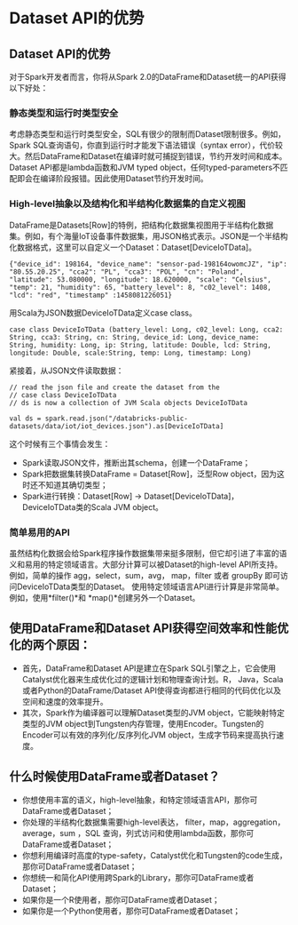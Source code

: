 # Dataset API的优势

## Dataset API的优势

对于Spark开发者而言，你将从Spark 2.0的DataFrame和Dataset统一的API获得以下好处：

### 静态类型和运行时类型安全

考虑静态类型和运行时类型安全，SQL有很少的限制而Dataset限制很多。例如，Spark SQL查询语句，你直到运行时才能发下语法错误（syntax error），代价较大。然后DataFrame和Dataset在编译时就可捕捉到错误，节约开发时间和成本。 Dataset API都是lambda函数和JVM typed object，任何typed-parameters不匹配即会在编译阶段报错。因此使用Dataset节约开发时间。

### High-level抽象以及结构化和半结构化数据集的自定义视图

DataFrame是Datasets\[Row]的特例，把结构化数据集视图用于半结构化数据集。例如，有个海量IoT设备事件数据集，用JSON格式表示。JSON是一个半结构化数据格式，这里可以自定义一个Dataset：Dataset\[DeviceIoTData]。

```
{"device_id": 198164, "device_name": "sensor-pad-198164owomcJZ", "ip": "80.55.20.25", "cca2": "PL", "cca3": "POL", "cn": "Poland", "latitude": 53.080000, "longitude": 18.620000, "scale": "Celsius", "temp": 21, "humidity": 65, "battery_level": 8, "c02_level": 1408, "lcd": "red", "timestamp" :1458081226051}
```

用Scala为JSON数据DeviceIoTData定义case class。

```
case class DeviceIoTData (battery_level: Long, c02_level: Long, cca2: String, cca3: String, cn: String, device_id: Long, device_name: String, humidity: Long, ip: String, latitude: Double, lcd: String, longitude: Double, scale:String, temp: Long, timestamp: Long)
```

紧接着，从JSON文件读取数据：

```
// read the json file and create the dataset from the 
// case class DeviceIoTData
// ds is now a collection of JVM Scala objects DeviceIoTData

val ds = spark.read.json("/databricks-public-datasets/data/iot/iot_devices.json").as[DeviceIoTData]
```

这个时候有三个事情会发生：

* Spark读取JSON文件，推断出其schema，创建一个DataFrame；
* Spark把数据集转换DataFrame = Dataset\[Row]，泛型Row object，因为这时还不知道其确切类型；
* Spark进行转换：Dataset\[Row] -> Dataset\[DeviceIoTData]，DeviceIoTData类的Scala JVM object。

### 简单易用的API

虽然结构化数据会给Spark程序操作数据集带来挺多限制，但它却引进了丰富的语义和易用的特定领域语言。大部分计算可以被Dataset的high-level API所支持。例如，简单的操作 agg，select，sum，avg， map，filter 或者 groupBy 即可访问DeviceIoTData类型的Dataset。 使用特定领域语言API进行计算是非常简单。例如，使用\*filter()\*和 \*map()\*创建另外一个Dataset。

## 使用DataFrame和Dataset API获得空间效率和性能优化的两个原因：

* 首先，DataFrame和Dataset API是建立在Spark SQL引擎之上，它会使用Catalyst优化器来生成优化过的逻辑计划和物理查询计划。R， Java，Scala或者Python的DataFrame/Dataset API使得查询都进行相同的代码优化以及空间和速度的效率提升。
* 其次，Spark作为编译器可以理解Dataset类型的JVM object，它能映射特定类型的JVM object到Tungsten内存管理，使用Encoder。Tungsten的Encoder可以有效的序列化/反序列化JVM object，生成字节码来提高执行速度。

## 什么时候使用DataFrame或者Dataset？

* 你想使用丰富的语义，high-level抽象，和特定领域语言API，那你可DataFrame或者Dataset；
* 你处理的半结构化数据集需要high-level表达， filter，map，aggregation，average，sum ，SQL 查询，列式访问和使用lambda函数，那你可DataFrame或者Dataset；
* 你想利用编译时高度的type-safety，Catalyst优化和Tungsten的code生成，那你可DataFrame或者Dataset；
* 你想统一和简化API使用跨Spark的Library，那你可DataFrame或者Dataset；
* 如果你是一个R使用者，那你可DataFrame或者Dataset；
* 如果你是一个Python使用者，那你可DataFrame或者Dataset；
